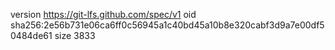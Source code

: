version https://git-lfs.github.com/spec/v1
oid sha256:2e56b731e06ca6ff0c56945a1c40bd45a10b8e320cabf3d9a7e00df50484de61
size 3833
